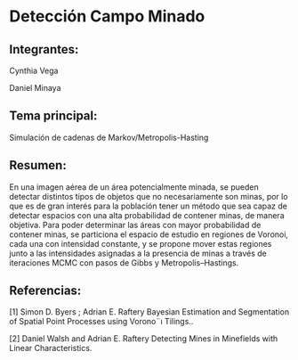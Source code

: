 # Detección Campo Minado

## Integrantes:

Cynthia Vega

Daniel Minaya

## Tema principal:

Simulación de cadenas de Markov/Metropolis-Hasting

## Resumen:

En una imagen aérea de un área potencialmente minada, se
pueden detectar distintos tipos de objetos que no necesariamente
son minas, por lo que es de gran interés para la población tener
un método que sea capaz de detectar espacios con una alta
probabilidad de contener minas, de manera objetiva.
Para poder determinar las áreas con mayor probabilidad de
contener minas, se particiona el espacio de estudio en regiones de
Voronoi, cada una con intensidad constante, y se propone mover
estas regiones junto a las intensidades asignadas a la presencia
de minas a través de iteraciones MCMC con pasos de Gibbs y
Metropolis–Hastings.


## Referencias:

[1] Simon D. Byers ; Adrian E. Raftery
Bayesian Estimation and Segmentation of Spatial Point Processes using Vorono¨ı Tilings..

[2] Daniel Walsh and Adrian E. Raftery
Detecting Mines in Minefields with Linear Characteristics.
